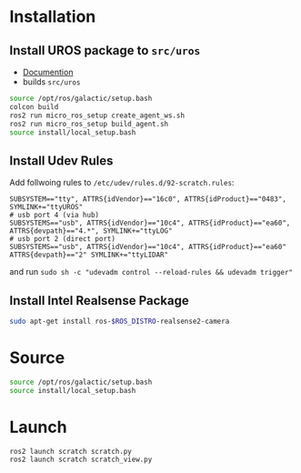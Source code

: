 # Installation

## Install UROS package to `src/uros`

* [Documention](https://micro.ros.org/docs/tutorials/core/teensy_with_arduino/)
* builds `src/uros`

```bash
source /opt/ros/galactic/setup.bash
colcon build
ros2 run micro_ros_setup create_agent_ws.sh
ros2 run micro_ros_setup build_agent.sh
source install/local_setup.bash
```

## Install Udev Rules

Add follwoing rules to `/etc/udev/rules.d/92-scratch.rules`:
```
SUBSYSTEM=="tty", ATTRS{idVendor}=="16c0", ATTRS{idProduct}=="0483", SYMLINK+="ttyUROS"
# usb port 4 (via hub)
SUBSYSTEMS=="usb", ATTRS{idVendor}=="10c4", ATTRS{idProduct}=="ea60", ATTRS{devpath}=="4.*", SYMLINK+="ttyLOG"
# usb port 2 (direct port)
SUBSYSTEMS=="usb", ATTRS{idVendor}=="10c4", ATTRS{idProduct}=="ea60" ATTRS{devpath}=="2" SYMLINK+="ttyLIDAR"
```
and run `sudo sh -c "udevadm control --reload-rules && udevadm trigger"`


## Install Intel Realsense Package

```bash
sudo apt-get install ros-$ROS_DISTRO-realsense2-camera
```



# Source

```bash
source /opt/ros/galactic/setup.bash
source install/local_setup.bash
```


# Launch

```bash
ros2 launch scratch scratch.py
ros2 launch scratch scratch_view.py
```





